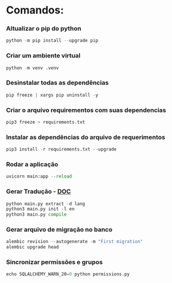 # Comandos:
### Altualizar o pip do python
```python
python -m pip install --upgrade pip
```
### Criar um ambiente virtual
```python
python -m venv .venv
```
### Desinstalar todas as dependências
```python
pip freeze | xargs pip uninstall -y
```
### Criar o arquivo requirementos com suas dependencias
```python
pip3 freeze > requirements.txt
```
### Instalar as dependências do arquivo de requerimentos
```python
pip3 install -r requirements.txt --upgrade
```
### Rodar a aplicação
```python
uvicorn main:app --reload
```
### Gerar Tradução - [DOC](https://github.com/Anbarryprojects/fastapi-babel)
```python
python main.py extract -d lang
python3 main.py init -l en
python3 main.py compile
```
### Gerar arquivo de migração no banco
```python
alembic revision --autogenerate -m "First migration"
alembic upgrade head
```
### Sincronizar permissões e grupos
```python
echo SQLALCHEMY_WARN_20=0 python permissions.py
```